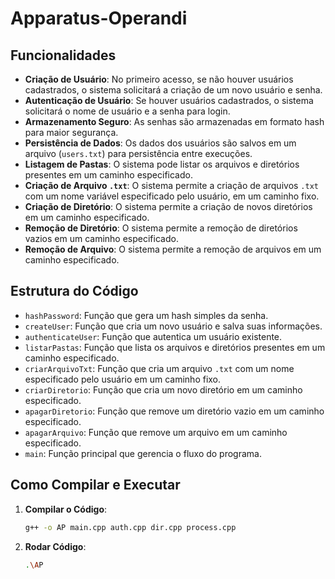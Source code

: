# Apparatus-Operandi

## Funcionalidades

- **Criação de Usuário**: No primeiro acesso, se não houver usuários cadastrados, o sistema solicitará a criação de um novo usuário e senha.
- **Autenticação de Usuário**: Se houver usuários cadastrados, o sistema solicitará o nome de usuário e a senha para login.
- **Armazenamento Seguro**: As senhas são armazenadas em formato hash para maior segurança.
- **Persistência de Dados**: Os dados dos usuários são salvos em um arquivo (`users.txt`) para persistência entre execuções.
- **Listagem de Pastas**: O sistema pode listar os arquivos e diretórios presentes em um caminho especificado.
- **Criação de Arquivo `.txt`**: O sistema permite a criação de arquivos `.txt` com um nome variável especificado pelo usuário, em um caminho fixo.
- **Criação de Diretório**: O sistema permite a criação de novos diretórios em um caminho especificado.
- **Remoção de Diretório**: O sistema permite a remoção de diretórios vazios em um caminho especificado.
- **Remoção de Arquivo**: O sistema permite a remoção de arquivos em um caminho especificado.

## Estrutura do Código

- `hashPassword`: Função que gera um hash simples da senha.
- `createUser`: Função que cria um novo usuário e salva suas informações.
- `authenticateUser`: Função que autentica um usuário existente.
- `listarPastas`: Função que lista os arquivos e diretórios presentes em um caminho especificado.
- `criarArquivoTxt`: Função que cria um arquivo `.txt` com um nome especificado pelo usuário em um caminho fixo.
- `criarDiretorio`: Função que cria um novo diretório em um caminho especificado.
- `apagarDiretorio`: Função que remove um diretório vazio em um caminho especificado.
- `apagarArquivo`: Função que remove um arquivo em um caminho especificado.
- `main`: Função principal que gerencia o fluxo do programa.

## Como Compilar e Executar

1. **Compilar o Código**:
   ```sh
   g++ -o AP main.cpp auth.cpp dir.cpp process.cpp

2. **Rodar Código**:
   ```sh
   .\AP